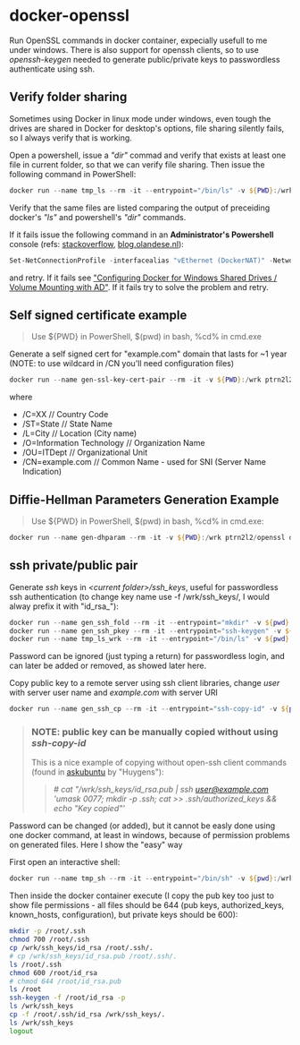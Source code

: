 # docker-openssl

Run OpenSSL commands in docker container, expecially usefull to me under windows.
There is also support for openssh clients, so to use *openssh-keygen* needed to generate public/private keys to passwordless authenticate using ssh.

## Verify folder sharing

Sometimes using Docker in linux mode under windows, even tough the drives are shared in Docker for desktop's options, file sharing silently fails, so I always verify that is working.

Open a powershell, issue a *"dir"* commad and verify that exists at least one file in current folder, so that we can verify file sharing.
Then issue the following command in PowerShell:

~~~~powershell
docker run --name tmp_ls --rm -it --entrypoint="/bin/ls" -v ${PWD}:/wrk ptrn2l2/openssl /wrk
~~~~

Verify that the same files are listed comparing the output of preceiding docker's *"ls"* and powershell's *"dir"* commands.

If it fails issue the following command in an **Administrator's Powershell** console (refs: [stackoverflow](<https://stackoverflow.com/a/43904051>), [blog.olandese.nl](<https://blog.olandese.nl/2017/05/03/solve-docker-for-windows-error-a-firewall-is-blocking-file-sharing-between-windows-and-the-containers/>)):

~~~~powershell
Set-NetConnectionProfile -interfacealias "vEthernet (DockerNAT)" -NetworkCategory Private
~~~~

and retry. If it fails see ["Configuring Docker for Windows Shared Drives / Volume Mounting with AD"](https://docs.microsoft.com/it-it/archive/blogs/stevelasker/configuring-docker-for-windows-volumes). If it fails try to solve the problem and retry.

## Self signed certificate example

> Use ${PWD} in PowerShell, $(pwd) in bash, %cd% in cmd.exe

Generate a self signed cert for "example.com" domain that lasts for ~1 year (NOTE: to use wildcard in /CN you'll need configuration files)

~~~~powershell
docker run --name gen-ssl-key-cert-pair --rm -it -v ${PWD}:/wrk ptrn2l2/openssl req -new -x509 -days 365 -newkey rsa:4096 -subj "/C=IT/ST=IT/L=CE/O=IT/OU=ITDept/CN=example.com" -nodes -keyout /wrk/selfsigned.key -out /wrk/selfsigned.crt
~~~~

where

* /C=XX // Country Code
* /ST=State // State Name
* /L=City // Location (City name)
* /O=Information Technology // Organization Name
* /OU=ITDept // Organizational Unit
* /CN=example.com // Common Name - used for SNI (Server Name Indication)

## Diffie-Hellman Parameters Generation Example

> Use ${PWD} in PowerShell, $(pwd) in bash, %cd% in cmd.exe:

~~~~powershell
docker run --name gen-dhparam --rm -it -v ${PWD}:/wrk ptrn2l2/openssl dhparam -out /wrk/dhparam.pem 2048
~~~~

## ssh private/public pair

Generate *ssh* keys in *&lt;current folder&gt;/ssh_keys*,  useful for passwordless ssh authentication (to change key name use -f /wrk/ssh_keys/<NAME>, I would alway prefix it with "id_rsa_"):

~~~~powershell
docker run --name gen_ssh_fold --rm -it --entrypoint="mkdir" -v ${pwd}:/wrk ptrn2l2/openssl -p /wrk/ssh_keys
docker run --name gen_ssh_pkey --rm -it --entrypoint="ssh-keygen" -v ${pwd}:/wrk ptrn2l2/openssl -t rsa -b 4096 -f /wrk/ssh_keys/id_rsa
docker run --name tmp_ls_wrk --rm -it --entrypoint="/bin/ls" -v ${pwd}:/wrk ptrn2l2/openssl /wrk/ssh_keys
~~~~

Password can be ignored (just typing a return) for passwordless login, and can later be added or removed, as showed later here.

Copy public key to a remote server using ssh client libraries, change *user* with server user name and *example&#46;com* with server URI

~~~~powershell
docker run --name gen_ssh_cp --rm -it --entrypoint="ssh-copy-id" -v ${pwd}:/wrk ptrn2l2/openssl "-p 22 -f -i /wrk/ssh_keys/id_rsa.pub user@example.com"
~~~~

> ### NOTE: public key can be manually copied without using *ssh-copy-id*
> This is a nice example of copying without open-ssh client commands (found in [askubuntu](<https://askubuntu.com/a/6186>) by "Huygens"):
>
>> *# cat "/wrk/ssh_keys/id_rsa.pub | ssh user@example.com 'umask 0077; mkdir -p .ssh; cat >> .ssh/authorized_keys && echo "Key copied"'*

Password can be changed (or added), but it cannot be easly done using one docker command, at least in windows, because of permission problems on generated files.
Here I show the "easy" way

First open an interactive shell:

~~~~powershell
docker run --name tmp_sh --rm -it --entrypoint="/bin/sh" -v ${pwd}:/wrk ptrn2l2/openssl
~~~~

Then inside the docker container execute (I copy the pub key too just to show file permissions - all files should be 644 (pub keys, authorized_keys, known_hosts, configuration), but private keys should be 600):

~~~~sh
mkdir -p /root/.ssh
chmod 700 /root/.ssh
cp /wrk/ssh_keys/id_rsa /root/.ssh/.
# cp /wrk/ssh_keys/id_rsa.pub /root/.ssh/.
ls /root/.ssh
chmod 600 /root/id_rsa
# chmod 644 /root/id_rsa.pub
ls /root
ssh-keygen -f /root/id_rsa -p
ls /wrk/ssh_keys
cp -f /root/.ssh/id_rsa /wrk/ssh_keys/.
ls /wrk/ssh_keys
logout
~~~~
